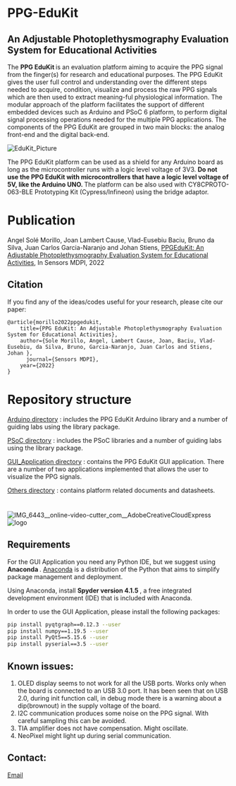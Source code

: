 # PPG-EduKit
## An Adjustable Photoplethysmography Evaluation System for Educational Activities

The <b> PPG EduKit </b> is an evaluation platform aiming to acquire the PPG signal from the finger(s) for research and educational purposes. The PPG EduKit gives the user full control and understanding over the different steps needed to acquire,  condition, visualize  and  process  the  raw  PPG  signals  which  are  then  used  to  extract  meaning-ful  physiological  information.  The  modular  approach  of  the  platform  facilitates  the support of different embedded devices such as Arduino and PSoC 6 platform, to perform digital signal processing operations needed for the multiple PPG applications.  The components of the PPG EduKit are grouped in two main blocks:  the analog front-end and the digital back-end.


![EduKit_Picture](https://user-images.githubusercontent.com/24388880/150654604-58d1e7ed-1703-4d63-a5f6-fa29669c30ae.PNG)


The PPG EduKit platform can be used as a shield for any Arduino board as long as the microcontroller runs with a logic level voltage of 3V3. <b> Do not use the PPG EduKit with microcontrollers that have a logic level voltage of 5V, like the Arduino UNO. </b> The platform can be also used with CY8CPROTO-063-BLE Prototyping Kit (Cypress/Infineon) using the bridge adaptor.

# Publication
Angel Solé Morillo, Joan Lambert Cause, Vlad-Eusebiu Baciu,  Bruno da Silva, Juan Carlos Garcia-Naranjo and Johan Stiens, [ PPGEduKit: An Adjustable Photoplethysmography Evaluation System for Educational Activities](https://www.mdpi.com/1424-8220/22/4/1389), In Sensors MDPI, 2022

## Citation
If you find any of the ideas/codes useful for your research, please cite our paper:

	@article{morillo2022ppgedukit,
  		title={PPG EduKit: An Adjustable Photoplethysmography Evaluation System for Educational Activities},
  		author={Sole Morillo, Angel, Lambert Cause, Joan, Baciu, Vlad-Eusebiu, da Silva, Bruno, Garcia-Naranjo, Juan Carlos and Stiens, Johan },
 		  journal={Sensors MDPI},
  		year={2022}
	}
  
# Repository structure

<a href="Arduino/"> Arduino directory</a> : includes the PPG EduKit Arduino library and a number of guiding labs using the library package.

<a href="PSoC/"> PSoC directory</a> : includes the PSoC libraries and a number of guiding labs using the library package.

<a href="GUI_Application/"> GUI_Application directory</a> : contains the PPG EduKit GUI application. There are a number of two applications implemented that allows the user to visualize the PPG signals.

<a href="Others/"> Others directory</a> : contains platform related documents and datasheets.

# 

![IMG_6443__online-video-cutter_com__AdobeCreativeCloudExpress](https://user-images.githubusercontent.com/24388880/150688649-eb10124e-2acd-44b6-abc6-9c9da6b65890.gif) ![logo](https://user-images.githubusercontent.com/24388880/150688874-47fda6dc-76bc-4e11-b990-43bc88ff3941.jpg)

## Requirements

For the GUI Application you need any Python IDE, but we suggest using <b> Anaconda </b>. [Anaconda](https://www.anaconda.com/products/individual) is a distribution of the Python that aims to simplify package management and deployment. 

Using Anaconda, install <b> Spyder version 4.1.5 </b>, a free integrated development environment (IDE) that is included with Anaconda.

In order to use the GUI Application, please install the following packages: 
```bash
pip install pyqtgraph==0.12.3 --user
pip install numpy==1.19.5 --user
pip install PyQt5==5.15.6 --user
pip install pyserial==3.5 --user
```

## Known issues:
1. OLED display seems to not work for all the USB ports. Works only when the board is connected to an USB 3.0 port. It has been seen that on USB 2.0, during init function call, in debug mode there is a warning about a dip(brownout) in the supply voltage of the board.
2. I2C communication produces some noise on the PPG signal. With careful sampling this can be avoided.
3. TIA amplifier does not have compensation. Might oscillate.
4. NeoPixel might light up during serial communication. 

## Contact:

[Email](mailto:vlad-eusebiu.baciu@vub.be;angelsm@etrovub.be;jlambert@etrovub.be;bdasilva@etrovub.be?subject=[GitHub]%20PPG%20EduKit%20contact)

